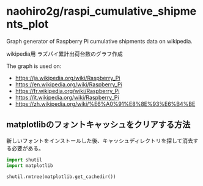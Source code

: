 # naohiro2g/raspi_cumulative_shipments_plot

Graph generator of Raspberry Pi cumulative shipments data on wikipedia.

wikipedia用 ラズパイ累計出荷台数のグラフ作成

The graph is used on:

- <https://ja.wikipedia.org/wiki/Raspberry_Pi>
- <https://en.wikipedia.org/wiki/Raspberry_Pi>
- <https://fr.wikipedia.org/wiki/Raspberry_Pi>
- <https://it.wikipedia.org/wiki/Raspberry_Pi>
- <https://zh.wikipedia.org/wiki/%E6%A0%91%E8%8E%93%E6%B4%BE>

## matplotlibのフォントキャッシュをクリアする方法

新しいフォントをインストールした後、キャッシュディレクトリを探して消去する必要がある。

```python
import shutil
import matplotlib

shutil.rmtree(matplotlib.get_cachedir())
```
